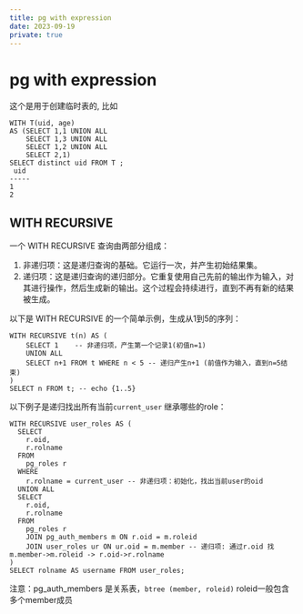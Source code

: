 ```yaml
---
title: pg with expression
date: 2023-09-19
private: true
---
```

# pg with expression
这个是用于创建临时表的, 比如

    WITH T(uid, age)
    AS (SELECT 1,1 UNION ALL
        SELECT 1,3 UNION ALL
        SELECT 1,2 UNION ALL
        SELECT 2,1)
    SELECT distinct uid FROM T ;
     uid 
    -----
    1
    2

## WITH RECURSIVE
一个 WITH RECURSIVE 查询由两部分组成：

1. 非递归项：这是递归查询的基础。它运行一次，并产生初始结果集。
2. 递归项：这是递归查询的递归部分。它重复使用自己先前的输出作为输入，对其进行操作，然后生成新的输出。这个过程会持续进行，直到不再有新的结果被生成。

以下是 WITH RECURSIVE 的一个简单示例，生成从1到5的序列：

    WITH RECURSIVE t(n) AS (
        SELECT 1    -- 非递归项，产生第一个记录1(初值n=1)
        UNION ALL
        SELECT n+1 FROM t WHERE n < 5 -- 递归产生n+1 (前值作为输入，直到n=5结束)
    )
    SELECT n FROM t; -- echo {1..5}

以下例子是递归找出所有当前`current_user` 继承哪些的role：

    WITH RECURSIVE user_roles AS (
      SELECT
        r.oid,
        r.rolname
      FROM
        pg_roles r
      WHERE
        r.rolname = current_user -- 非递归项：初始化，找出当前user的oid
      UNION ALL
      SELECT
        r.oid,
        r.rolname
      FROM
        pg_roles r
        JOIN pg_auth_members m ON r.oid = m.roleid
        JOIN user_roles ur ON ur.oid = m.member -- 递归项: 通过r.oid 找m.member->m.roleid -> r.oid->r.rolname
    )
    SELECT rolname AS username FROM user_roles;

注意：pg_auth_members 是关系表，`btree (member, roleid)` roleid一般包含多个member成员